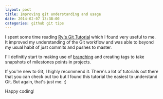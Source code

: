 ```yaml
---
layout: post
title: Improving git understanding and usage
date: 2014-02-07 13:38:00
categories: github git tips
---
```


I spent some time reading [Ry's Git Tutorial](http://rypress.com/tutorials/git/index.html) which I found very useful to me. It improved my understanding of the Git workflow and was able to beyond my usual habit of just commits and pushes to master.

I'll definitly start to making use of [branching](http://rypress.com/tutorials/git/branches-1.html) and creating tags to take snapshots of milestones points in projects.

If you're new to Git, I highly recommend it. There's a lot of tutorials out there that you can check out too but I found this tutorial the easiest to understand Git. But again, that's just me. :)

Happy coding!
